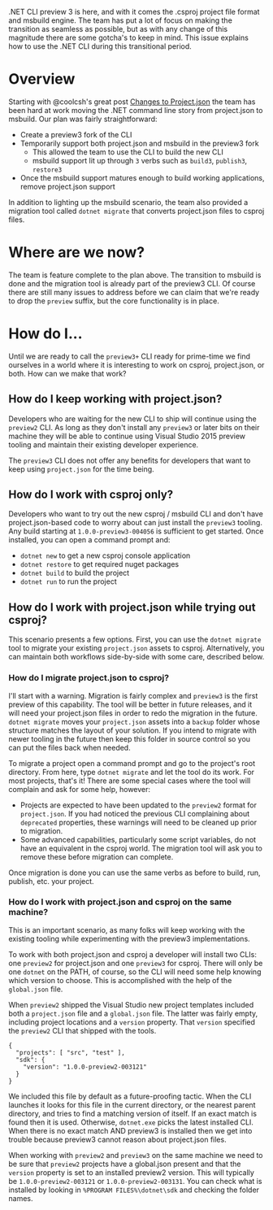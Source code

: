 .NET CLI preview 3 is here, and with it comes the .csproj project file format and msbuild engine. The team has put a lot of focus on making the transition as seamless as possible, but as with any change of this magnitude there are some gotcha's to keep in mind. This issue explains how to use the .NET CLI during this transitional period.

# Overview
Starting with @coolcsh's great post [Changes to Project.json](https://blogs.msdn.microsoft.com/dotnet/2016/05/23/changes-to-project-json/) the team has been hard at work moving the .NET command line story from project.json to msbuild. Our plan was fairly straightforward:
- Create a preview3 fork of the CLI
- Temporarily support both project.json and msbuild in the preview3 fork
  - This allowed the team to use the CLI to build the new CLI
  - msbuild support lit up through `3` verbs such as `build3`, `publish3`, `restore3`
- Once the msbuild support matures enough to build working applications, remove project.json support

In addition to lighting up the msbuild scenario, the team also provided a migration tool called `dotnet migrate` that converts project.json files to csproj files.

# Where are we now?
The team is feature complete to the plan above. The transition to msbuild is done and the migration tool is already part of the preview3 CLI. Of course there are still many issues to address before we can claim that we're ready to drop the `preview` suffix, but the core functionality is in place.

# How do I...
Until we are ready to call the `preview3+` CLI ready for prime-time we find ourselves in a world where it is interesting to work on csproj, project.json, or both. How can we make that work?

## How do I keep working with project.json?
Developers who are waiting for the new CLI to ship will continue using the `preview2` CLI. As long as they don't install any `preview3` or later bits on their machine they will be able to continue using Visual Studio 2015 preview tooling and maintain their existing developer experience. 

The `preview3` CLI does not offer any benefits for developers that want to keep using `project.json` for the time being.

## How do I work with csproj only?
Developers who want to try out the new csproj / msbuild CLI and don't have project.json-based code to worry about can just install the `preview3` tooling. Any build starting at `1.0.0-preview3-004056` is sufficient to get started. Once installed, you can open a command prompt and:
- `dotnet new` to get a new csproj console application
- `dotnet restore` to get required nuget packages
- `dotnet build` to build the project
- `dotnet run` to run the project

## How do I work with project.json while trying out csproj?
This scenario presents a few options. First, you can use the `dotnet migrate` tool to migrate your existing `project.json` assets to csproj. Alternatively, you can maintain both workflows side-by-side with some care, described below.

### How do I migrate project.json to csproj?
I'll start with a warning. Migration is fairly complex and `preview3` is the first preview of this capability. The tool will be better in future releases, and it will need your project.json files in order to redo the migration in the future. `dotnet migrate` moves your `project.json` assets into a `backup` folder whose structure matches the layout of your solution. If you intend to migrate with newer tooling in the future then keep this folder in source control so you can put the files back when needed.

To migrate a project open a command prompt and go to the project's root directory. From here, type `dotnet migrate` and let the tool do its work. For most projects, that's it! There are some special cases where the tool will complain and ask for some help, however:
- Projects are expected to have been updated to the `preview2` format for `project.json`.  If you had noticed the previous CLI complaining about `deprecated` properties, these warnings will need to be cleaned up prior to migration.
- Some advanced capabilities, particularly some script variables, do not have an equivalent in the csproj world. The migration tool will ask you to remove these before migration can complete.

Once migration is done you can use the same verbs as before to build, run, publish, etc. your project.

### How do I work with project.json and csproj on the same machine?
This is an important scenario, as many folks will keep working with the existing tooling while experimenting with the preview3 implementations.

To work with both project.json and csproj a developer will install two CLIs: one `preview2` for project.json and one `preview3` for csproj. There will only be one `dotnet` on the PATH, of course, so the CLI will need some help knowing which version to choose. This is accomplished with the help of the `global.json` file.

When `preview2` shipped the Visual Studio new project templates included both a `project.json` file and a `global.json` file. The latter was fairly empty, including project locations and a `version` property. That `version` specified the `preview2` CLI that shipped with the tools.


```
{
  "projects": [ "src", "test" ],
  "sdk": {
    "version": "1.0.0-preview2-003121"
  }
}
```

We included this file by default as a future-proofing tactic. When the CLI launches it looks for this file in the current directory, or the nearest parent directory, and tries to find a matching version of itself. If an exact match is found then it is used. Otherwise, `dotnet.exe` picks the latest installed CLI. When there is no exact match AND preview3 is installed then we get into trouble because preview3 cannot reason about project.json files.

When working with `preview2` and `preview3` on the same machine we need to be sure that `preview2` projects have a global.json present and that the `version` property is set to an installed preview2 version. This will typically be `1.0.0-preview2-003121` or `1.0.0-preview2-003131`. You can check what is installed by looking in `%PROGRAM FILES%\dotnet\sdk` and checking the folder names. 
